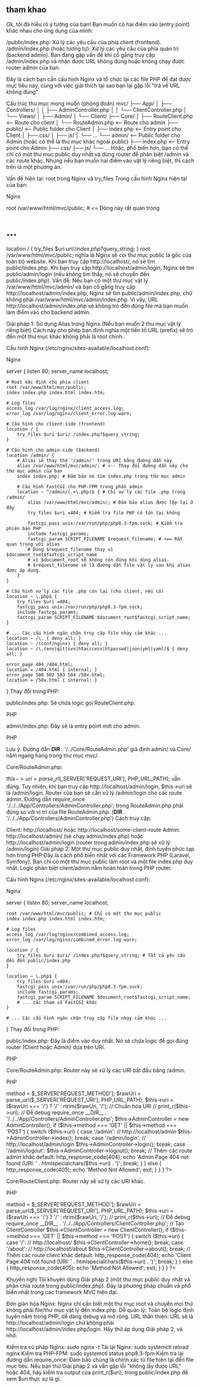 ## tham khao

Ok, tôi đã hiểu rõ ý tưởng của bạn! Bạn muốn có hai điểm vào (entry point) khác nhau cho ứng dụng của mình:

/public/index.php: Xử lý các yêu cầu của phía client (frontend).
/admin/index.php (hoặc tương tự): Xử lý các yêu cầu của phía quản trị (backend admin).
Bạn đang gặp vấn đề khi cố gắng truy cập /admin/index.php và nhận được URL không đúng hoặc không chạy được router admin của bạn.

Đây là cách bạn cần cấu hình Nginx và tổ chức lại các file PHP để đạt được mục tiêu này, cùng với việc giải thích tại sao bạn lại gặp lỗi "trả về URL không đúng".

Cấu trúc thư mục mong muốn (phỏng đoán)
mvc/
├── App/
│   ├── Controllers/
│   │   ├── AdminController.php
│   │   └── ClientController.php
│   └── Views/
│       ├── Admin/
│       └── Client/
├── Core/
│   ├── RouteClient.php   <-- Route cho client
│   └── RouteAdmin.php    <-- Route cho admin
├── public/                <-- Public folder cho Client
│   ├── index.php         <-- Entry point cho Client
│   ├── css/
│   ├── js/
│   └── ...
└── admin/                 <-- Public folder cho Admin (hoặc có thể là thư mục khác ngoài public)
    ├── index.php         <-- Entry point cho Admin
    ├── css/
    ├── js/
    └── ...
Hoặc, phổ biến hơn, bạn có thể chỉ có một thư mục public duy nhất và dùng router để phân biệt /admin và các route khác. Nhưng nếu bạn muốn hai điểm vào vật lý riêng biệt, thì cách trên là một phương án.

Vấn đề hiện tại: root trong Nginx và try_files
Trong cấu hình Nginx hiện tại của bạn:

Nginx

root /var/www/html/mvc/public; # <= Dòng này rất quan trọng
# ...
location / {
    try_files $uri $uri/ /index.php?$query_string;
}
root /var/www/html/mvc/public; nghĩa là Nginx sẽ coi thư mục public là gốc của toàn bộ website.
Khi bạn truy cập http://localhost/, nó sẽ tìm public/index.php.
Khi bạn truy cập http://localhost/admin/login, Nginx sẽ tìm public/admin/login (nếu không tìm thấy, nó sẽ chuyển đến public/index.php).
Vấn đề: Nếu bạn có một thư mục vật lý /var/www/html/mvc/admin/ và bạn cố gắng truy cập http://localhost/admin/index.php, Nginx sẽ tìm public/admin/index.php, chứ không phải /var/www/html/mvc/admin/index.php.
Vì vậy, URL http://localhost/admin/index.php sẽ không trỏ đến đúng file mà bạn muốn làm điểm vào cho backend admin.

Giải pháp 1: Sử dụng Alias trong Nginx (Nếu bạn muốn 2 thư mục vật lý riêng biệt)
Cách này cho phép bạn định nghĩa một tiền tố URL (prefix) sẽ trỏ đến một thư mục khác không phải là root chính.

Cấu hình Nginx (/etc/nginx/sites-available/localhost.conf):

Nginx

server {
    listen 80;
    server_name localhost;

    # Root mặc định cho phía client
    root /var/www/html/mvc/public;
    index index.php index.html index.htm;

    # Log files
    access_log /var/log/nginx/client_access.log;
    error_log /var/log/nginx/client_error.log warn;

    # Cấu hình cho client-side (frontend)
    location / {
        try_files $uri $uri/ /index.php?$query_string;
    }

    # Cấu hình cho admin-side (backend)
    location /admin/ {
        # Alias sẽ thay thế '/admin/' trong URI bằng đường dẫn này
        alias /var/www/html/mvc/admin/; # <-- Thay đổi đường dẫn này cho thư mục admin của bạn
        index index.php; # Đảm bảo nó tìm index.php trong thư mục admin
        
        # Cấu hình FastCGI cho PHP-FPM trong phần admin
        location ~ ^/admin/(.+\.php)$ { # Chỉ xử lý các file .php trong /admin/
            alias /var/www/html/mvc/admin/; # Đảm bảo alias được lặp lại ở đây
            try_files $uri =404; # Kiểm tra file PHP có tồn tại không

            fastcgi_pass unix:/var/run/php/php8.3-fpm.sock; # Kiểm tra phiên bản PHP
            include fastcgi_params;
            fastcgi_param SCRIPT_FILENAME $request_filename; # <== Rất quan trọng với alias
            # Dùng $request_filename thay vì $document_root$fastcgi_script_name
            # vì $document_root sẽ không còn đúng khi dùng alias.
            # $request_filename sẽ là đường dẫn file vật lý sau khi alias được áp dụng.
        }
    }

    # Cấu hình xử lý các file .php còn lại (cho client, nếu có)
    location ~ \.php$ {
        try_files $uri =404;
        fastcgi_pass unix:/var/run/php/php8.3-fpm.sock;
        include fastcgi_params;
        fastcgi_param SCRIPT_FILENAME $document_root$fastcgi_script_name;
    }

    # ... Các cấu hình ngăn chặn truy cập file nhạy cảm khác ...
    location ~ /\. { deny all; }
    location ~ /(conf|nginx) { deny all; }
    location ~ /\.(env|git|svn|htacccess|htpasswd|json|yml|yaml)$ { deny all; }

    error_page 404 /404.html;
    location = /404.html { internal; }
    error_page 500 502 503 504 /50x.html;
    location = /50x.html { internal; }
}
Thay đổi trong PHP:

public/index.php: Sẽ chứa logic gọi RouteClient.php.

PHP

<?php
// public/index.php
require_once __DIR__ . '/../Core/RouteClient.php';
new RouteClient();
?>
admin/index.php: Đây sẽ là entry point mới cho admin.

PHP

<?php
// admin/index.php
require_once __DIR__ . '/../Core/RouteAdmin.php';
new RouteAdmin();
?>
Lưu ý: Đường dẫn __DIR__ . '/../Core/RouteAdmin.php' giả định admin/ và Core/ nằm ngang hàng trong thư mục mvc/.

Core/RouteAdmin.php:

$this->uri = parse_url($_SERVER['REQUEST_URI'], PHP_URL_PATH); vẫn đúng.
Tuy nhiên, khi bạn truy cập http://localhost/admin/login, $this->uri sẽ là /admin/login.
Router của bạn sẽ cần xử lý /admin/login cho các route admin.
Đường dẫn require_once './../../App/Controllers/AdminController.php'; trong RouteAdmin.php phải đúng so với vị trí của file RouteAdmin.php. (__DIR__ . '/../../App/Controllers/AdminController.php')
Cách truy cập:

Client: http://localhost/ hoặc http://localhost/some-client-route
Admin: http://localhost/admin/ (sẽ chạy admin/index.php) hoặc http://localhost/admin/login (router trong admin/index.php sẽ xử lý /admin/login)
Giải pháp 2: Một thư mục public duy nhất, định tuyến phức tạp hơn trong PHP
Đây là cách phổ biến nhất với các Framework PHP (Laravel, Symfony). Bạn chỉ có một thư mục public làm root và một file index.php duy nhất. Logic phân biệt client/admin nằm hoàn toàn trong PHP router.

Cấu hình Nginx (/etc/nginx/sites-available/localhost.conf):

Nginx

server {
    listen 80;
    server_name localhost;

    root /var/www/html/mvc/public; # Chỉ có một thư mục public
    index index.php index.html index.htm;

    # Log files
    access_log /var/log/nginx/combined_access.log;
    error_log /var/log/nginx/combined_error.log warn;

    location / {
        try_files $uri $uri/ /index.php?$query_string; # Tất cả yêu cầu đều đến public/index.php
    }

    location ~ \.php$ {
        try_files $uri =404;
        fastcgi_pass unix:/var/run/php/php8.3-fpm.sock;
        include fastcgi_params;
        fastcgi_param SCRIPT_FILENAME $document_root$fastcgi_script_name;
        # ... các tham số FastCGI khác
    }

    # ... Các cấu hình ngăn chặn truy cập file nhạy cảm khác ...
}
Thay đổi trong PHP:

public/index.php: Đây là điểm vào duy nhất. Nó sẽ chứa logic để gọi đúng router (Client hoặc Admin) dựa trên URI.

PHP

<?php
// public/index.php

error_reporting(E_ALL);
ini_set('display_errors', 1);

$uri = parse_url($_SERVER['REQUEST_URI'], PHP_URL_PATH);
$method = $_SERVER['REQUEST_METHOD'];

// Chuẩn hóa URI (tùy chọn)
$uri = ($uri === '/') ? '/' : rtrim($uri, '/');

// Nếu URI bắt đầu bằng /admin, chuyển đến Admin Router
if (strpos($uri, '/admin') === 0) {
    require_once __DIR__ . '/../Core/RouteAdmin.php';
    new RouteAdmin();
} else {
    // Mọi thứ khác chuyển đến Client Router
    require_once __DIR__ . '/../Core/RouteClient.php';
    new RouteClient();
}
?>
Core/RouteAdmin.php: Router này sẽ xử lý các URI bắt đầu bằng /admin.

PHP

<?php
// Core/RouteAdmin.php

class RouteAdmin {
    private $method;
    private $uri;
    private $AdminController;

    public function __construct() {
        $this->method = $_SERVER['REQUEST_METHOD'];
        $rawUri = parse_url($_SERVER['REQUEST_URI'], PHP_URL_PATH);
        $this->uri = ($rawUri === '/') ? '/' : rtrim($rawUri, '/'); // Chuẩn hóa URI

        // print_r($this->uri); // Để debug

        require_once __DIR__ . '/../../App/Controllers/AdminController.php';
        $this->AdminController = new AdminController();

        if ($this->method === 'GET' || $this->method === 'POST') {
            switch ($this->uri) {
                case '/admin': // http://localhost/admin
                    $this->AdminController->index();
                    break;
                case '/admin/login': // http://localhost/admin/login
                    $this->AdminController->login();
                    break;
                case '/admin/logout':
                    $this->AdminController->logout();
                    break;
                // Thêm các route admin khác
                default:
                    http_response_code(404);
                    echo 'Admin Page 404 not found (URI: ' . htmlspecialchars($this->uri) . ')';
                    break;
            }
        } else {
            http_response_code(405);
            echo 'Method Not Allowed';
            exit;
        }
    }
}
?>
Core/RouteClient.php: Router này sẽ xử lý các URI khác.

PHP

<?php
// Core/RouteClient.php

class RouteClient {
    private $method;
    private $uri;
    private $ClientController; // Tạo ClientController tương tự AdminController

    public function __construct() {
        $this->method = $_SERVER['REQUEST_METHOD'];
        $rawUri = parse_url($_SERVER['REQUEST_URI'], PHP_URL_PATH);
        $this->uri = ($rawUri === '/') ? '/' : rtrim($rawUri, '/');

        // print_r($this->uri); // Để debug

        require_once __DIR__ . '/../../App/Controllers/ClientController.php'; // Tạo ClientController
        $this->ClientController = new ClientController();

        if ($this->method === 'GET' || $this->method === 'POST') {
            switch ($this->uri) {
                case '/': // http://localhost/
                    $this->ClientController->home();
                    break;
                case '/about': // http://localhost/about
                    $this->ClientController->about();
                    break;
                // Thêm các route client khác
                default:
                    http_response_code(404);
                    echo 'Client Page 404 not found (URI: ' . htmlspecialchars($this->uri) . ')';
                    break;
            }
        } else {
            http_response_code(405);
            echo 'Method Not Allowed';
            exit;
        }
    }
}
?>
Khuyến nghị
Tôi khuyên dùng Giải pháp 2 (một thư mục public duy nhất và phân chia route trong public/index.php). Đây là phương pháp chuẩn và phổ biến nhất trong các framework MVC hiện đại.

Đơn giản hóa Nginx: Nginx chỉ cần biết một thư mục root và chuyển mọi thứ không phải file/thư mục vật lý đến index.php.
Dễ quản lý: Toàn bộ logic định tuyến nằm trong PHP, dễ dàng debug và mở rộng.
URL thân thiện: URL sẽ là http://localhost/admin/login chứ không phải http://localhost/admin/index.php/login.
Hãy thử áp dụng Giải pháp 2, và nhớ:

Kiểm tra cú pháp Nginx: sudo nginx -t
Tải lại Nginx: sudo systemctl reload nginx
Kiểm tra PHP-FPM: sudo systemctl status php8.3-fpm
Kiểm tra lại đường dẫn require_once: Đảm bảo chúng là chính xác từ file hiện tại đến file mục tiêu.
Nếu bạn thử Giải pháp 2 và vẫn gặp lỗi "không lấy được URL" hoặc 404, hãy kiểm tra output của print_r($uri); trong public/index.php để xem $uri thực sự là gì.
